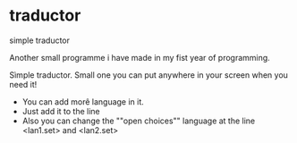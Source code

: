 # traductor
simple traductor

Another small programme i have made in my fist year of programming.

Sìmple traductor. Small one you can put anywhere in your screen when you need it!

- You can add morê language in it.
- Just add it to the line <choices>
- Also you can change the ""open choices"" language at the line <lan1.set> and <lan2.set>
